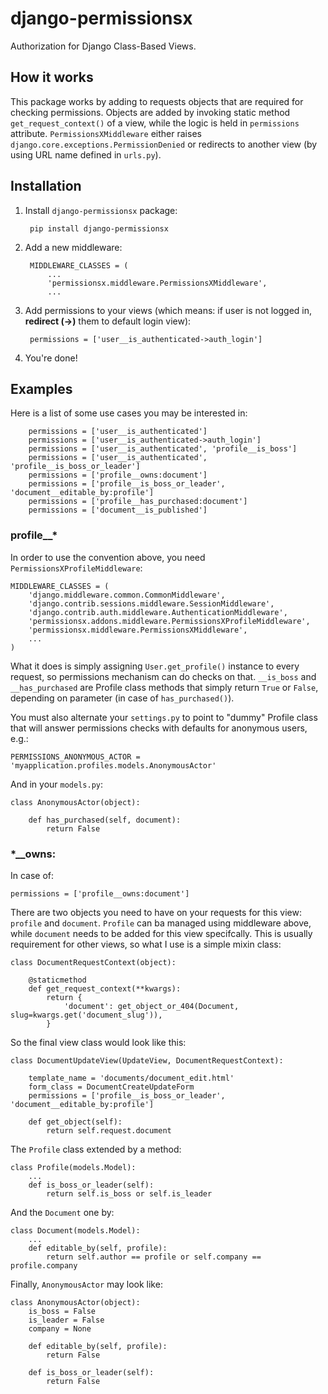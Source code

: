 # django-permissionsx

Authorization for Django Class-Based Views.

## How it works

This package works by adding to requests objects that are required for checking permissions. Objects are added by invoking static method ```get_request_context()``` of a view, while the logic is held in ```permissions``` attribute. ```PermissionsXMiddleware``` either raises ```django.core.exceptions.PermissionDenied``` or redirects to another view (by using URL name defined in ```urls.py```).

## Installation

1. Install ```django-permissionsx``` package:

        pip install django-permissionsx

2. Add a new middleware:

        MIDDLEWARE_CLASSES = (
            ...
            'permissionsx.middleware.PermissionsXMiddleware',
            ...

3. Add permissions to your views (which means: if user is not logged in, **redirect (->)** them to default login view):

        permissions = ['user__is_authenticated->auth_login']

4. You're done!

## Examples

Here is a list of some use cases you may be interested in:

        permissions = ['user__is_authenticated']
        permissions = ['user__is_authenticated->auth_login']
        permissions = ['user__is_authenticated', 'profile__is_boss']
        permissions = ['user__is_authenticated', 'profile__is_boss_or_leader']
        permissions = ['profile__owns:document']
        permissions = ['profile__is_boss_or_leader', 'document__editable_by:profile']
        permissions = ['profile__has_purchased:document']
        permissions = ['document__is_published']

### profile__*

In order to use the convention above, you need ```PermissionsXProfileMiddleware```:

    MIDDLEWARE_CLASSES = (
        'django.middleware.common.CommonMiddleware',
        'django.contrib.sessions.middleware.SessionMiddleware',
        'django.contrib.auth.middleware.AuthenticationMiddleware',
        'permissionsx.addons.middleware.PermissionsXProfileMiddleware',
        'permissionsx.middleware.PermissionsXMiddleware',
        ...
    )

What it does is simply assigning ```User.get_profile()``` instance to every request, so permissions mechanism can do checks on that. ```__is_boss``` and ```__has_purchased``` are Profile class methods that simply return ```True``` or ```False```, depending on parameter (in case of ```has_purchased()```).

You must also alternate your ```settings.py``` to point to "dummy" Profile class that will answer permissions checks with defaults for anonymous users, e.g.:

    PERMISSIONS_ANONYMOUS_ACTOR = 'myapplication.profiles.models.AnonymousActor'

And in your ```models.py```:

    class AnonymousActor(object):

        def has_purchased(self, document):
            return False

### *__owns:

In case of:

    permissions = ['profile__owns:document']

There are two objects you need to have on your requests for this view: ```profile``` and ```document```. ```Profile``` can ba managed using middleware above, while ```document``` needs to be added for this view specifcally. This is usually requirement for other views, so what I use is a simple mixin class:

    class DocumentRequestContext(object):

        @staticmethod
        def get_request_context(**kwargs):
            return {
                'document': get_object_or_404(Document, slug=kwargs.get('document_slug')),
            }

So the final view class would look like this:

    class DocumentUpdateView(UpdateView, DocumentRequestContext):

        template_name = 'documents/document_edit.html'
        form_class = DocumentCreateUpdateForm
        permissions = ['profile__is_boss_or_leader', 'document__editable_by:profile']
            
        def get_object(self):
            return self.request.document

The ```Profile``` class extended by a method:

    class Profile(models.Model):
        ...
        def is_boss_or_leader(self):
            return self.is_boss or self.is_leader

And the ```Document``` one by:

    class Document(models.Model):
        ...
        def editable_by(self, profile):
            return self.author == profile or self.company == profile.company

Finally, ```AnonymousActor``` may look like:

    class AnonymousActor(object):
        is_boss = False
        is_leader = False
        company = None

        def editable_by(self, profile):
            return False

        def is_boss_or_leader(self):
            return False
